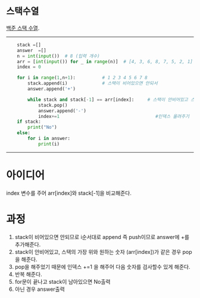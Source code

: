 # `스택수열`
[백준 스택 수열](https://www.acmicpc.net/problem/1874).

---
```python
    stack =[]
    answer  =[]
    n = int(input())  # 8 (입력 개수)
    arr = [int(input()) for _ in range(n)]  # [4, 3, 6, 8, 7, 5, 2, 1] (입력 배열)
    index = 0

    for i in range(1,n+1):          # 1 2 3 4 5 6 7 8
        stack.append(i)             # 스택이 비어있으면 안되서
        answer.append('+')

        while stack and stack[-1] == arr[index]:     # 스택이 안비어있고 스택의 마지막이 배열의 인덱스와 같으면
            stack.pop()
            answer.append('-')
            index+=1                                    #인덱스 올려주기
    if stack:
        print("No")
    else:
        for i in answer:
            print(i)
```
--- 
# 아이디어
index 변수를 주어 arr[index]와 stack[-1]을 비교해준다.

# 과정
1. stack이 비어있으면 안되므로 i순서대로 append 즉 push이므로 answer에 +를 추가해준다.
2. stack이 안비어있고, 스택의 가장 위와 원하는 숫자 (arr[index])가 같은 경우 pop 을 해준다. 
3. pop을 해주었기 때문에 인덱스 +=1 을 해주어 다음 숫자를 검사할수 있게 해준다.
4. 반복 해준다. 
5. for문이 끝나고  stack이 남아있으면 No출력
6. 아닌 경우 answer출력